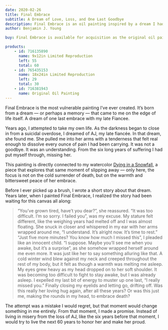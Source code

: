 ```yaml
---
date: 2020-02-26
title: Final Embrace
subtitle: A Dream of Love, Loss, and One Last Goodbye
description: Final Embrace is an oil painting inspired by a dream I had while slipping into darkness, where my late fiancée, AJ, held me in a loving, forgiving embrace. Connected to my watercolor Dying in a Snowfall, it captures not the cold surrender of death, but the warmth of a love so deep it reaches beyond it.
author: Benjamin J. Young

buy: Final Embrace is available for acquisition as the original oil painting or as a high-quality limited reproduction. Collectors may choose between owning the one-of-a-kind original or a museum-grade print that preserves the emotional depth and detail of the work. Both options offer a meaningful way to bring this powerful and personal piece into your collection.

products:
    - id: 716135890
      name: 9x12in Limited Reproduction
      left: 55
      total: 60
    - id: 765435153
      name: 18x24in Limited Reproduction
      left: 29
      total: 30
    - id: 716381943
      name: Original Oil Painting
---
```


Final Embrace is the most vulnerable painting I’ve ever created. It’s born from a dream — or perhaps a memory — that came to me on the edge of life itself. A dream of one last embrace with my late Fiancee.

<!--more-->

Years ago, I attempted to take my own life. As the darkness began to close in from a suicidal overdose, I dreamed of AJ, my late fiancée. In that dream, she found me. She pulled me into her arms with a tenderness that felt real enough to dissolve every ounce of pain I had been carrying. It was not a goodbye. It was an understanding. From the six long years of suffering I had put myself through, missing her.

This painting is directly connected to my watercolor [Dying in a Snowfall](/story/dying-in-a-snowfall), a piece that explores that same moment of slipping away — only here, the focus is not on the cold surrender of death, but on the warmth and bittersweet peace of her embrace.

Before I ever picked up a brush, I wrote a short story about that dream. Years later, when I painted Final Embrace, I realized the story had been waiting for this canvas all along:

> “You’ve grown tired, have’t you dear?”, she reassured. “It was too difficult. I’m so sorry. I failed you”, was my excuse. My stature felt different, like the weighing years had melted off and I was almost floating. She snuck in closer and whispered in my ear with her arms wrapped around me, “I understand. It’s alright now. It’s time to rest.” “Just five more minutes? You know how much I missed this”, I pleaded like an innocent child. “I suppose. Maybe you’ll see me when you awake, but it’s a surprise”, as she somehow wrapped herself around me even more. It was just like her to say something alluring like that. A cold winter wind blew against my neck and creeped throughout the rest of my body, but it felt as though a warmth was melting me asleep. My eyes grew heavy as my head dropped on to her soft shoulder. It was becoming too difficult to fight to stay awake, but I was already asleep. I expelled my last bit of energy to muster up one last, “I really missed you.” Finally closing my eyelids and letting go, drifting off. Was this really her loving hug again, after all these years? Or was this just me, making the rounds in my head, to embrace death?

The attempt was a mistake I would regret, but that moment would change something in me entirely. From that moment, I made a promise. Instead of living in misery from the loss of AJ, like the six years before that moment, I would try to live the next 60 years to honor her and make her proud.